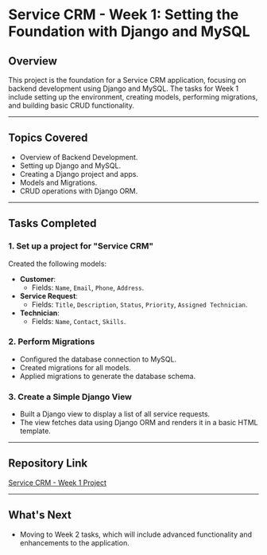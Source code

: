 # Service CRM - Week 1: Setting the Foundation with Django and MySQL

## Overview
This project is the foundation for a Service CRM application, focusing on backend development using Django and MySQL. The tasks for Week 1 include setting up the environment, creating models, performing migrations, and building basic CRUD functionality.

---

## Topics Covered
- Overview of Backend Development.
- Setting up Django and MySQL.
- Creating a Django project and apps.
- Models and Migrations.
- CRUD operations with Django ORM.

---

## Tasks Completed

### 1. Set up a project for "Service CRM"
Created the following models:
- **Customer**:
  - Fields: `Name`, `Email`, `Phone`, `Address`.
- **Service Request**:
  - Fields: `Title`, `Description`, `Status`, `Priority`, `Assigned Technician`.
- **Technician**:
  - Fields: `Name`, `Contact`, `Skills`.

### 2. Perform Migrations
- Configured the database connection to MySQL.
- Created migrations for all models.
- Applied migrations to generate the database schema.

### 3. Create a Simple Django View
- Built a Django view to display a list of all service requests.
- The view fetches data using Django ORM and renders it in a basic HTML template.

---

## Repository Link
[Service CRM - Week 1 Project](https://github.com/Rohith-dev-10/Service_CRM)

---

## What's Next
- Moving to Week 2 tasks, which will include advanced functionality and enhancements to the application.
